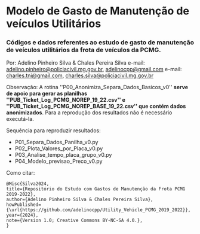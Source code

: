 # Modelo de Gasto de Manutenção de veículos Utilitários

### Códigos e dados referentes ao estudo de gasto de manutenção de veículos utilitários da frota de veículos da PCMG.

Por: 
Adelino Pinheiro Silva & Chales Pereira Silva
e-mail: adelino.pinheiro@policiacivil.mg.gov.br, adelinocpp@gmail.com
e-mail: charles.tni@gmail.com, charles.silva@policiacivil.mg.gov.br

Observação: A rotina ''P00_Anonimiza_Separa_Dados_Basicos_v0'' **serve de apoio para gerar as planilhas ''PUB_Ticket_Log_PCMG_NOREP_19_22.csv'' e ''PUB_Ticket_Log_PCMG_NOREP_BASE_19_22.csv'' que contém dados anonimizados**. Para a reprodução dos resultados não é necessário executá-la.

Sequência para reproduzir resultados:

* P01_Separa_Dados_Panilha_v0.py
* P02_Plota_Valores_por_Placa_v0.py
* P03_Analise_tempo_placa_grupo_v0.py
* P04_Modelo_previsao_Preco_v0.py


Como citar:
```
@Misc{Silva2024,
title={Repositório do Estudo com Gastos de Manutenção da Frota PCMG 2019-2022},
author={Adelino Pinheiro Silva & Chales Pereira Silva},
howPublished={\url{https://github.com/adelinocpp/Utility_Vehicle_PCMG_2019_2022}},
year={2024},
note={Version 1.0; Creative Commons BY-NC-SA 4.0.},
}
```